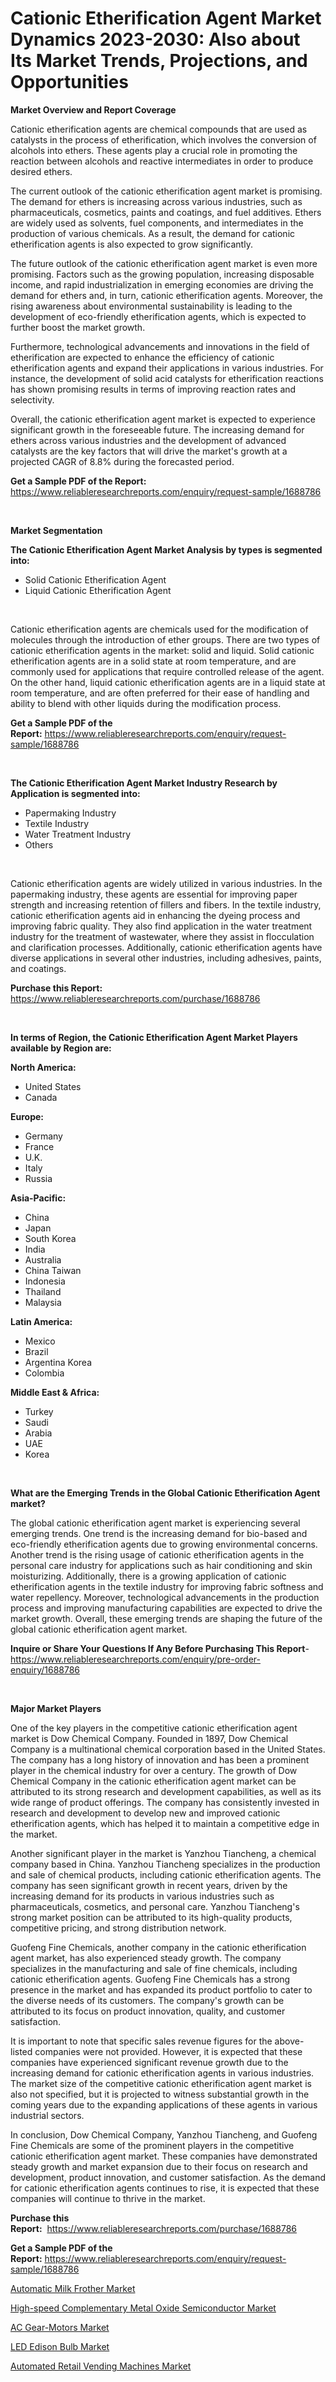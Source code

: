 <p><h1>Cationic Etherification Agent Market Dynamics 2023-2030: Also about Its Market Trends, Projections, and Opportunities</h1></p><p><strong>Market Overview and Report Coverage</strong></p>
<p><p>Cationic etherification agents are chemical compounds that are used as catalysts in the process of etherification, which involves the conversion of alcohols into ethers. These agents play a crucial role in promoting the reaction between alcohols and reactive intermediates in order to produce desired ethers.</p><p>The current outlook of the cationic etherification agent market is promising. The demand for ethers is increasing across various industries, such as pharmaceuticals, cosmetics, paints and coatings, and fuel additives. Ethers are widely used as solvents, fuel components, and intermediates in the production of various chemicals. As a result, the demand for cationic etherification agents is also expected to grow significantly.</p><p>The future outlook of the cationic etherification agent market is even more promising. Factors such as the growing population, increasing disposable income, and rapid industrialization in emerging economies are driving the demand for ethers and, in turn, cationic etherification agents. Moreover, the rising awareness about environmental sustainability is leading to the development of eco-friendly etherification agents, which is expected to further boost the market growth.</p><p>Furthermore, technological advancements and innovations in the field of etherification are expected to enhance the efficiency of cationic etherification agents and expand their applications in various industries. For instance, the development of solid acid catalysts for etherification reactions has shown promising results in terms of improving reaction rates and selectivity.</p><p>Overall, the cationic etherification agent market is expected to experience significant growth in the foreseeable future. The increasing demand for ethers across various industries and the development of advanced catalysts are the key factors that will drive the market's growth at a projected CAGR of 8.8% during the forecasted period.</p></p>
<p><strong>Get a Sample PDF of the Report:</strong> <a href="https://www.reliableresearchreports.com/enquiry/request-sample/1688786">https://www.reliableresearchreports.com/enquiry/request-sample/1688786</a></p>
<p>&nbsp;</p>
<p><strong>Market Segmentation</strong></p>
<p><strong>The Cationic Etherification Agent Market Analysis by types is segmented into:</strong></p>
<p><ul><li>Solid Cationic Etherification Agent</li><li>Liquid Cationic Etherification Agent</li></ul></p>
<p>&nbsp;</p>
<p><p>Cationic etherification agents are chemicals used for the modification of molecules through the introduction of ether groups. There are two types of cationic etherification agents in the market: solid and liquid. Solid cationic etherification agents are in a solid state at room temperature, and are commonly used for applications that require controlled release of the agent. On the other hand, liquid cationic etherification agents are in a liquid state at room temperature, and are often preferred for their ease of handling and ability to blend with other liquids during the modification process.</p></p>
<p><strong>Get a Sample PDF of the Report:</strong>&nbsp;<a href="https://www.reliableresearchreports.com/enquiry/request-sample/1688786">https://www.reliableresearchreports.com/enquiry/request-sample/1688786</a></p>
<p>&nbsp;</p>
<p><strong>The Cationic Etherification Agent Market Industry Research by Application is segmented into:</strong></p>
<p><ul><li>Papermaking Industry</li><li>Textile Industry</li><li>Water Treatment Industry</li><li>Others</li></ul></p>
<p>&nbsp;</p>
<p><p>Cationic etherification agents are widely utilized in various industries. In the papermaking industry, these agents are essential for improving paper strength and increasing retention of fillers and fibers. In the textile industry, cationic etherification agents aid in enhancing the dyeing process and improving fabric quality. They also find application in the water treatment industry for the treatment of wastewater, where they assist in flocculation and clarification processes. Additionally, cationic etherification agents have diverse applications in several other industries, including adhesives, paints, and coatings.</p></p>
<p><strong>Purchase this Report:</strong>&nbsp; <a href="https://www.reliableresearchreports.com/purchase/1688786">https://www.reliableresearchreports.com/purchase/1688786</a></p>
<p>&nbsp;</p>
<p><strong>In terms of Region, the Cationic Etherification Agent Market Players available by Region are:</strong></p>
<p>
    <p> <strong> North America: </strong>
        <ul>
            <li>United States</li>
            <li>Canada</li>
        </ul>
        </p> 
    <p> <strong> Europe: </strong>
        <ul>
            <li>Germany</li>
            <li>France</li>
            <li>U.K.</li>
            <li>Italy</li>
            <li>Russia</li>
        </ul>
        </p> 
    <p> <strong> Asia-Pacific: </strong>
        <ul>
            <li>China</li>
            <li>Japan</li>
            <li>South Korea</li>
            <li>India</li>
            <li>Australia</li>
            <li>China Taiwan</li>
            <li>Indonesia</li>
            <li>Thailand</li>
            <li>Malaysia</li>
        </ul>
        </p> 
    <p> <strong> Latin America: </strong>
        <ul>
            <li>Mexico</li>
            <li>Brazil</li>
            <li>Argentina Korea</li>
            <li>Colombia</li>
        </ul>
        </p> 
    <p> <strong> Middle East & Africa: </strong>
        <ul>
            <li>Turkey</li>
            <li>Saudi</li>
            <li>Arabia</li>
            <li>UAE</li>
            <li>Korea</li>
        </ul>
    </p>
    </p>
<p>&nbsp;</p>
<p><strong>What are the Emerging Trends in the Global Cationic Etherification Agent market?</strong></p>
<p><p>The global cationic etherification agent market is experiencing several emerging trends. One trend is the increasing demand for bio-based and eco-friendly etherification agents due to growing environmental concerns. Another trend is the rising usage of cationic etherification agents in the personal care industry for applications such as hair conditioning and skin moisturizing. Additionally, there is a growing application of cationic etherification agents in the textile industry for improving fabric softness and water repellency. Moreover, technological advancements in the production process and improving manufacturing capabilities are expected to drive the market growth. Overall, these emerging trends are shaping the future of the global cationic etherification agent market.</p></p>
<p><strong>Inquire or Share Your Questions If Any Before Purchasing This Report</strong>- <a href="https://www.reliableresearchreports.com/enquiry/pre-order-enquiry/1688786">https://www.reliableresearchreports.com/enquiry/pre-order-enquiry/1688786</a></p>
<p>&nbsp;</p>
<p><strong>Major Market Players</strong></p>
<p><p>One of the key players in the competitive cationic etherification agent market is Dow Chemical Company. Founded in 1897, Dow Chemical Company is a multinational chemical corporation based in the United States. The company has a long history of innovation and has been a prominent player in the chemical industry for over a century. The growth of Dow Chemical Company in the cationic etherification agent market can be attributed to its strong research and development capabilities, as well as its wide range of product offerings. The company has consistently invested in research and development to develop new and improved cationic etherification agents, which has helped it to maintain a competitive edge in the market.</p><p>Another significant player in the market is Yanzhou Tiancheng, a chemical company based in China. Yanzhou Tiancheng specializes in the production and sale of chemical products, including cationic etherification agents. The company has seen significant growth in recent years, driven by the increasing demand for its products in various industries such as pharmaceuticals, cosmetics, and personal care. Yanzhou Tiancheng's strong market position can be attributed to its high-quality products, competitive pricing, and strong distribution network.</p><p>Guofeng Fine Chemicals, another company in the cationic etherification agent market, has also experienced steady growth. The company specializes in the manufacturing and sale of fine chemicals, including cationic etherification agents. Guofeng Fine Chemicals has a strong presence in the market and has expanded its product portfolio to cater to the diverse needs of its customers. The company's growth can be attributed to its focus on product innovation, quality, and customer satisfaction.</p><p>It is important to note that specific sales revenue figures for the above-listed companies were not provided. However, it is expected that these companies have experienced significant revenue growth due to the increasing demand for cationic etherification agents in various industries. The market size of the competitive cationic etherification agent market is also not specified, but it is projected to witness substantial growth in the coming years due to the expanding applications of these agents in various industrial sectors.</p><p>In conclusion, Dow Chemical Company, Yanzhou Tiancheng, and Guofeng Fine Chemicals are some of the prominent players in the competitive cationic etherification agent market. These companies have demonstrated steady growth and market expansion due to their focus on research and development, product innovation, and customer satisfaction. As the demand for cationic etherification agents continues to rise, it is expected that these companies will continue to thrive in the market.</p></p>
<p><strong>Purchase this Report:</strong>&nbsp;&nbsp;<a href="https://www.reliableresearchreports.com/purchase/1688786">https://www.reliableresearchreports.com/purchase/1688786</a></p>
<p></p>
<p><strong>Get a Sample PDF of the Report:</strong>&nbsp;<a href="https://www.reliableresearchreports.com/enquiry/request-sample/1688786">https://www.reliableresearchreports.com/enquiry/request-sample/1688786</a></p>
<p><p><a href="https://medium.com/@rameshramurp23/automatic-milk-frother-market-the-key-to-successful-business-strategy-forecast-till-2030-4d7024187856">Automatic Milk Frother Market</a></p><p><a href="https://www.linkedin.com/pulse/high-speed-complementary-metal-oxide-semiconductor-market/">High-speed Complementary Metal Oxide Semiconductor Market</a></p><p><a href="https://www.linkedin.com/pulse/ac-gear-motors-market-research-report-provides-thorough-industry/">AC Gear-Motors Market</a></p><p><a href="https://medium.com/@devidwarnerrp23/led-edison-bulb-market-outlook-industry-overview-and-forecast-2023-to-2030-388dab769bab">LED Edison Bulb Market</a></p><p><a href="https://www.linkedin.com/pulse/automated-retail-vending-machines-market-size-share/">Automated Retail Vending Machines Market</a></p></p>